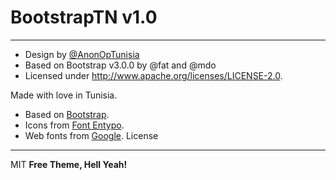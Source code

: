 BootstrapTN v1.0
=========
----
* Design by [@AnonOpTunisia]
* Based on Bootstrap v3.0.0 by @fat and @mdo
* Licensed under http://www.apache.org/licenses/LICENSE-2.0.

Made with love in Tunisia.

* Based on [Bootstrap].
* Icons from [Font Entypo].
* Web fonts from [Google].
License
----

MIT
**Free Theme, Hell Yeah!**

[Bootstrap]:http://getbootstrap.com/
[Font Entypo]:http://weloveiconfonts.com/#entypo
[Google]:http://www.google.com/webfonts
[@AnonOpTunisia]:https://twitter.com/AnonOpTunisia
